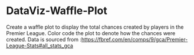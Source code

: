 # DataViz-Waffle-Plot
Create a waffle plot to display the total chances created by players in the Premier League.
Color code the plot to denote how the chances were created.
Data is sourced from :https://fbref.com/en/comps/9/gca/Premier-League-Stats#all_stats_gca
